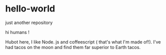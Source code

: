 # hello-world
just another repository

hi humans !

Hubot here, I like Node. js and coffeescript ( that's what I'm made of!).
I've had tacos on the moon and find them far superior to Earth tacos.
